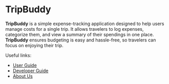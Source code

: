 # TripBuddy

<b>TripBuddy</b> is a simple expense-tracking application designed to help users manage costs for a single trip. It allows
travelers to log expenses, categorize them, and view a summary of their spendings in one place. <b>TripBuddy</b> ensures
budgeting is easy and hassle-free, so travelers can focus on enjoying their trip.

Useful links:

* [User Guide](UserGuide.md)
* [Developer Guide](DeveloperGuide.md)
* [About Us](AboutUs.md)

